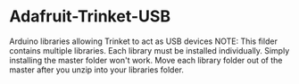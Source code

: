 # Adafruit-Trinket-USB
Arduino libraries allowing Trinket to act as USB devices
NOTE:  This filder contains multiple libraries.  Each library must be installed individually.  Simply installing the master folder won't work.  Move each library folder out of the master after you unzip into your libraries folder.
